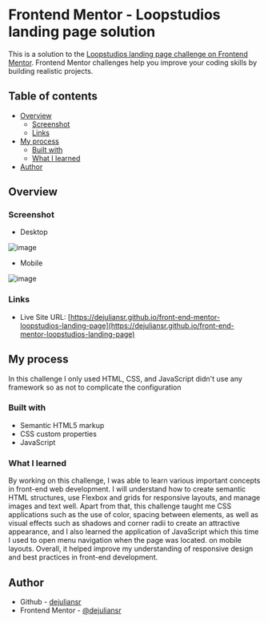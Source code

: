 # Frontend Mentor - Loopstudios landing page solution

This is a solution to the [Loopstudios landing page challenge on Frontend Mentor](https://www.frontendmentor.io/challenges/loopstudios-landing-page-N88J5Onjw). Frontend Mentor challenges help you improve your coding skills by building realistic projects. 


## Table of contents

- [Overview](#overview)
  - [Screenshot](#screenshot)
  - [Links](#links)
- [My process](#my-process)
  - [Built with](#built-with)
  - [What I learned](#what-i-learned)
- [Author](#author)

## Overview

### Screenshot

- Desktop

![image](https://github.com/user-attachments/assets/94613e67-2491-4866-907a-6de10d499084)

- Mobile

![image](https://github.com/user-attachments/assets/de3a36ec-0ae8-417d-bbf7-d19bbd3d4391)

### Links

- Live Site URL: [https://dejuliansr.github.io/front-end-mentor-loopstudios-landing-page](https://dejuliansr.github.io/front-end-mentor-loopstudios-landing-page)

## My process

In this challenge I only used HTML, CSS, and JavaScript didn't use any framework so as not to complicate the configuration

### Built with

- Semantic HTML5 markup
- CSS custom properties
- JavaScript

### What I learned

By working on this challenge, I was able to learn various important concepts in front-end web development. I will understand how to create semantic HTML structures, use Flexbox and grids for responsive layouts, and manage images and text well. Apart from that, this challenge taught me CSS applications such as the use of color, spacing between elements, as well as visual effects such as shadows and corner radii to create an attractive appearance, and I also learned the application of JavaScript which this time I used to open menu navigation when the page was located. on mobile layouts. Overall, it helped improve my understanding of responsive design and best practices in front-end development.

## Author

- Github - [dejuliansr](https://github.com/dejuliansr)
- Frontend Mentor - [@dejuliansr](https://www.frontendmentor.io/profile/dejuliansr)
